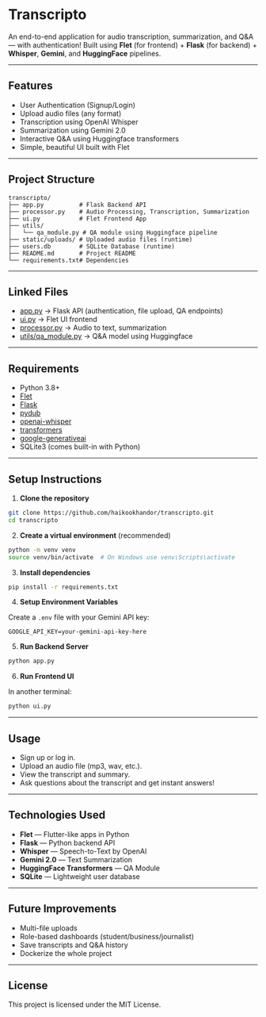 # Transcripto

An end-to-end application for audio transcription, summarization, and Q&A — with authentication!
Built using **Flet** (for frontend) + **Flask** (for backend) + **Whisper**, **Gemini**, and **HuggingFace** pipelines.

---

## Features

- User Authentication (Signup/Login)
- Upload audio files (any format)
- Transcription using OpenAI Whisper
- Summarization using Gemini 2.0
- Interactive Q&A using Huggingface transformers
- Simple, beautiful UI built with Flet

---

## Project Structure

```
transcripto/
├── app.py          # Flask Backend API
├── processor.py    # Audio Processing, Transcription, Summarization
├── ui.py           # Flet Frontend App
├── utils/
│   └── qa_module.py # QA module using Huggingface pipeline
├── static/uploads/ # Uploaded audio files (runtime)
├── users.db        # SQLite Database (runtime)
├── README.md       # Project README
└── requirements.txt# Dependencies
```

---

## Linked Files

- [app.py](./app.py) → Flask API (authentication, file upload, QA endpoints)
- [ui.py](./ui.py) → Flet UI frontend
- [processor.py](./processor.py) → Audio to text, summarization
- [utils/qa_module.py](./utils/qa_module.py) → Q&A model using Huggingface

---

## Requirements

- Python 3.8+
- [Flet](https://flet.dev/)
- [Flask](https://flask.palletsprojects.com/)
- [pydub](https://github.com/jiaaro/pydub)
- [openai-whisper](https://github.com/openai/whisper)
- [transformers](https://huggingface.co/docs/transformers/index)
- [google-generativeai](https://github.com/google/generative-ai-python)
- SQLite3 (comes built-in with Python)

---

## Setup Instructions

1. **Clone the repository**

```bash
git clone https://github.com/haikookhandor/transcripto.git
cd transcripto
```

2. **Create a virtual environment** (recommended)

```bash
python -m venv venv
source venv/bin/activate  # On Windows use venv\Scripts\activate
```

3. **Install dependencies**

```bash
pip install -r requirements.txt
```

4. **Setup Environment Variables**

Create a `.env` file with your Gemini API key:

```env
GOOGLE_API_KEY=your-gemini-api-key-here
```

5. **Run Backend Server**

```bash
python app.py
```

6. **Run Frontend UI**

In another terminal:

```bash
python ui.py
```

---

## Usage

- Sign up or log in.
- Upload an audio file (mp3, wav, etc.).
- View the transcript and summary.
- Ask questions about the transcript and get instant answers!

---

## Technologies Used

- **Flet** — Flutter-like apps in Python
- **Flask** — Python backend API
- **Whisper** — Speech-to-Text by OpenAI
- **Gemini 2.0** — Text Summarization
- **HuggingFace Transformers** — QA Module
- **SQLite** — Lightweight user database

---

## Future Improvements

- Multi-file uploads
- Role-based dashboards (student/business/journalist)
- Save transcripts and Q&A history
- Dockerize the whole project

---

## License

This project is licensed under the MIT License.

